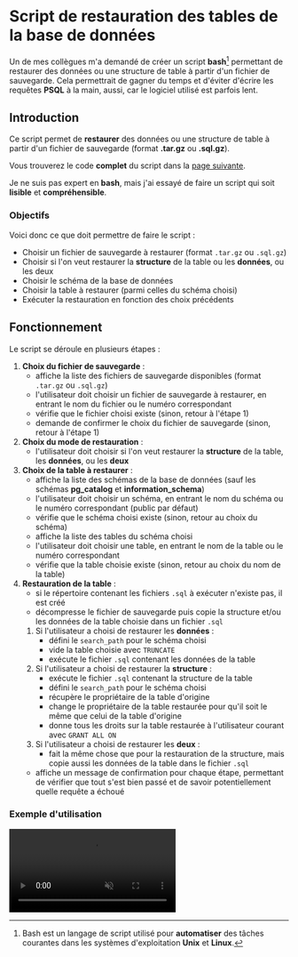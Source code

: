 # Script de restauration des tables de la base de données

Un de mes collègues m'a demandé de créer un script **bash**[^1] permettant de restaurer des données ou une structure de table à partir d'un fichier de sauvegarde.
Cela permettrait de gagner du temps et d'éviter d'écrire les requêtes **PSQL** à la main, aussi, car le logiciel utilisé est parfois lent.

## Introduction

Ce script permet de **restaurer** des données ou une structure de table à partir d'un fichier de sauvegarde (format **.tar.gz** ou **.sql.gz**).

<CustomContainer type="info">
<p>
Vous trouverez le code <strong>complet</strong> du script dans la <a href="/annexe/codes/script-restauration">page suivante</a>.
</p>
<p>
Je ne suis pas expert en <b>bash</b>, mais j'ai essayé de faire un script qui soit <b>lisible</b> et <b>compréhensible</b>.
</p>
</CustomContainer>

### Objectifs

Voici donc ce que doit permettre de faire le script :

* Choisir un fichier de sauvegarde à restaurer (format `.tar.gz` ou `.sql.gz`)
* Choisir si l'on veut restaurer la **structure** de la table ou les **données**, ou les deux
* Choisir le schéma de la base de données
* Choisir la table à restaurer (parmi celles du schéma choisi)
* Exécuter la restauration en fonction des choix précédents

## Fonctionnement

Le script se déroule en plusieurs étapes :

1. **Choix du fichier de sauvegarde** :
   * affiche la liste des fichiers de sauvegarde disponibles (format `.tar.gz` ou `.sql.gz`) 
   * l'utilisateur doit choisir un fichier de sauvegarde à restaurer, en entrant le nom du fichier ou le numéro correspondant
   * vérifie que le fichier choisi existe (sinon, retour à l'étape 1)
   * demande de confirmer le choix du fichier de sauvegarde (sinon, retour à l'étape 1)
2. **Choix du mode de restauration** :
   * l'utilisateur doit choisir si l'on veut restaurer la **structure** de la table, les **données**, ou les **deux**
3. **Choix de la table à restaurer** :
   * affiche la liste des schémas de la base de données (sauf les schémas **pg_catalog** et **information_schema**)
   * l'utilisateur doit choisir un schéma, en entrant le nom du schéma ou le numéro correspondant (public par défaut)
   * vérifie que le schéma choisi existe (sinon, retour au choix du schéma)
   * affiche la liste des tables du schéma choisi
   * l'utilisateur doit choisir une table, en entrant le nom de la table ou le numéro correspondant
   * vérifie que la table choisie existe (sinon, retour au choix du nom de la table)
4. **Restauration de la table** :
   * si le répertoire contenant les fichiers `.sql` à exécuter n'existe pas, il est créé
   * décompresse le fichier de sauvegarde puis copie la structure et/ou les données de la table choisie dans un fichier `.sql`
   1. Si l'utilisateur a choisi de restaurer les **données** :
      * défini le `search_path` pour le schéma choisi
      * vide la table choisie avec `TRUNCATE`
      * exécute le fichier `.sql` contenant les données de la table
   2. Si l'utilisateur a choisi de restaurer la **structure** :
      * exécute le fichier `.sql` contenant la structure de la table
      * défini le `search_path` pour le schéma choisi
      * récupère le propriétaire de la table d'origine
      * change le propriétaire de la table restaurée pour qu'il soit le même que celui de la table d'origine
      * donne tous les droits sur la table restaurée à l'utilisateur courant avec `GRANT ALL ON`
   3. Si l'utilisateur a choisi de restaurer les **deux** :
      * fait la même chose que pour la restauration de la structure, mais copie aussi les données de la table dans le fichier `.sql`
   * affiche un message de confirmation pour chaque étape, permettant de vérifier que tout s'est bien passé et de savoir potentiellement quelle requête a échoué

### Exemple d'utilisation

<video controls muted autoplay loop style="margin: 0 auto; max-width: 100%">
    <source src="/video/demo-script-restauration.mp4" type="video/mp4">
    Your browser does not support the video tag. 
</video>

[^1]: Bash est un langage de script utilisé pour **automatiser** des tâches courantes dans les systèmes d'exploitation **Unix** et **Linux**.